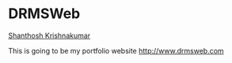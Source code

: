 # DRMSWeb
[Shanthosh Krishnakumar](http://www.drmsweb.com/)

This is going to be my portfolio website http://www.drmsweb.com
